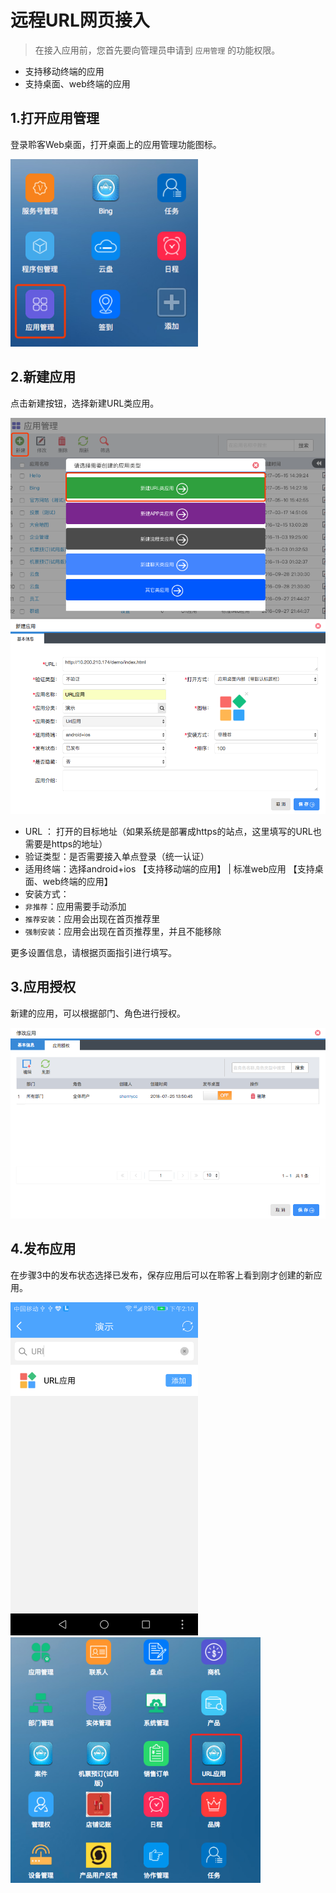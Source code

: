 # 远程URL网页接入

> 在接入应用前，您首先要向管理员申请到 `应用管理` 的功能权限。

* 支持移动终端的应用
* 支持桌面、web终端的应用


## 1.打开应用管理
登录聆客Web桌面，打开桌面上的应用管理功能图标。

<img src="./assets/package1.png" width='300px'/>

## 2.新建应用

点击新建按钮，选择新建URL类应用。

<img src="./assets/package-app1.png" width='790px'/>

<img src="./assets/package-app2.png" width='800px'/>

* URL ： 打开的目标地址（如果系统是部署成https的站点，这里填写的URL也需要是https的地址）
* 验证类型：是否需要接入单点登录（统一认证）
* 适用终端：选择android+ios 【支持移动端的应用】  |  标准web应用 【支持桌面、web终端的应用】
* 安装方式：
 * `非推荐`：应用需要手动添加
 * `推荐安装`：应用会出现在首页推荐里
 * `强制安装`：应用会出现在首页推荐里，并且不能移除

更多设置信息，请根据页面指引进行填写。


## 3.应用授权

新建的应用，可以根据部门、角色进行授权。

![](./assets/package-app-auth.png)

## 4.发布应用

在步骤3中的发布状态选择已发布，保存应用后可以在聆客上看到刚才创建的新应用。

<img src="./assets/package-app3.png" width='300px'/>
<img src="./assets/package-app6.png" width='400px'/>

